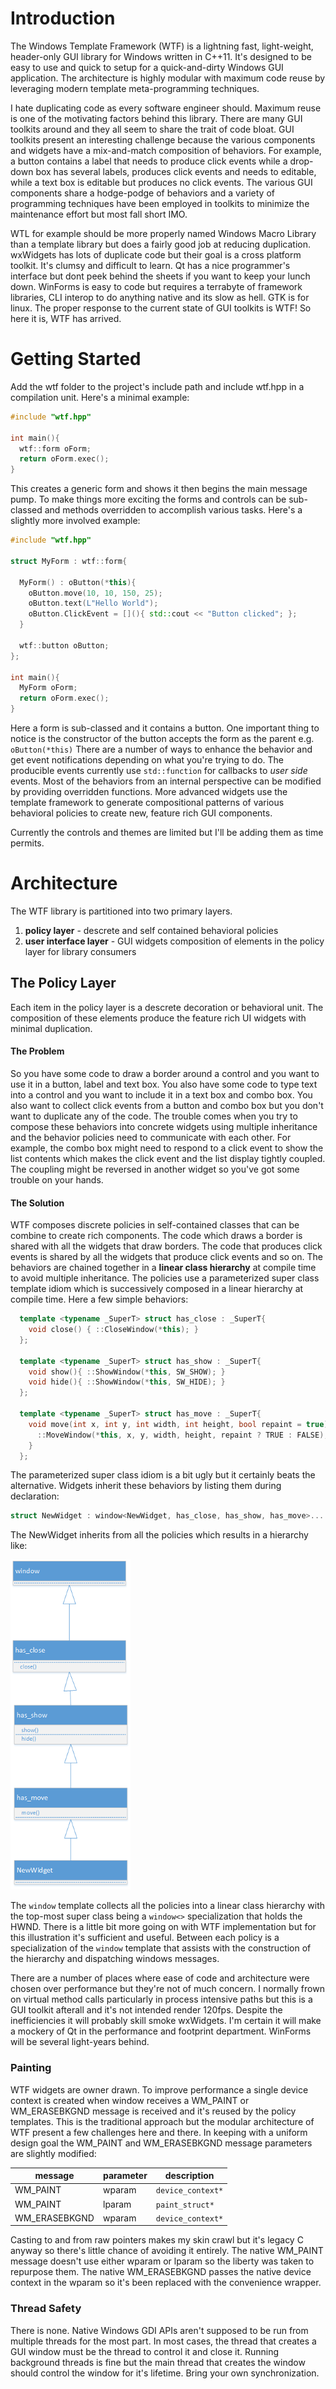 # Introduction
The Windows Template Framework (WTF) is a lightning fast, light-weight, header-only GUI library for Windows written in C++11. It's designed to be easy to use and quick to setup for a quick-and-dirty Windows GUI application. The architecture is highly modular with maximum code reuse by leveraging modern template meta-programming techniques.

I hate duplicating code as every software engineer should. Maximum reuse is one of the motivating factors behind this library. There are many GUI toolkits around and they all seem to share the trait of code bloat. GUI toolkits present an interesting challenge because the various components and widgets have a mix-and-match composition of behaviors.  For example, a button contains a label that needs to produce click events while a drop-down box has several labels, produces click events and needs to editable, while a text box is editable but produces no click events. The various GUI components share a hodge-podge of behaviors and a variety of programming techniques have been employed in toolkits to minimize the maintenance effort but most fall short IMO.

WTL for example should be more properly named Windows Macro Library than a template library but does a fairly good job at reducing duplication.  wxWidgets has lots of duplicate code but their goal is a cross platform toolkit.  It's clumsy and difficult to learn.  Qt has a nice programmer's interface but dont peek behind the sheets if you want to keep your lunch down. WinForms is easy to code but requires a terrabyte of framework libraries, CLI interop to do anything native and its slow as hell. GTK is for linux. The proper response to the current state of GUI toolkits is WTF! So here it is, WTF has arrived.  


# Getting Started
Add the wtf folder to the project's include path and include wtf.hpp in a compilation unit. Here's a minimal example:


~~~cpp
#include "wtf.hpp"

int main(){
  wtf::form oForm;
  return oForm.exec();
}
~~~

This creates a generic form and shows it then begins the main message pump.  To make things more exciting the forms and controls can be sub-classed and methods overridden to accomplish various tasks.  Here's a slightly more involved example:

~~~cpp
#include "wtf.hpp"

struct MyForm : wtf::form{
  
  MyForm() : oButton(*this){
    oButton.move(10, 10, 150, 25);
    oButton.text(L"Hello World");
    oButton.ClickEvent = [](){ std::cout << "Button clicked"; };
  }

  wtf::button oButton;
};

int main(){
  MyForm oForm;
  return oForm.exec();
}
~~~

Here a form is sub-classed and it contains a button. One important thing to notice is the constructor of the button accepts the form as the parent e.g. `oButton(*this)` There are a number of ways to enhance the behavior and get event notifications depending on what you're trying to do. The producible events currently use `std::function` for callbacks to _user side_ events. Most of the behaviors from an internal perspective can be modified by providing overridden functions. More advanced widgets use the template framework to generate compositional patterns of various behavioral policies to create new, feature rich GUI components.

Currently the controls and themes are limited but I'll be adding them as time permits.

# Architecture
The WTF library is partitioned into two primary layers.
1. __policy layer__ - descrete and self contained behavioral policies 
2. __user interface layer__ - GUI widgets composition of elements in the policy layer for library consumers

## The Policy Layer
Each item in the policy layer is a descrete decoration or behavioral unit. The composition of these elements produce the feature rich UI widgets with minimal duplication.
#### The Problem
So you have some code to draw a border around a control and you want to use it in a button, label and text box. You also have some code to type text into a control and you want to include it in a text box and combo box. You also want to collect click events from a button and combo box but you don't want to duplicate any of the code. The trouble comes when you try to compose these behaviors into concrete widgets using multiple inheritance and the behavior policies need to communicate with each other.  For example, the combo box might need to respond to a click event to show the list contents which makes the click event and the list display tightly coupled. The coupling might be reversed in another widget so you've got some trouble on your hands.

#### The Solution
WTF composes discrete policies in self-contained classes that can be combine to create rich components. The code which draws a border is shared with all the widgets that draw borders.  The code that produces click events is shared by all the widgets that produce click events and so on. The behaviors are chained together in a __linear class hierarchy__ at compile time to avoid multiple inheritance.  The policies use a parameterized super class template idiom which is successively composed in a linear hierarchy at compile time. Here a few simple behaviors:

~~~cpp
  template <typename _SuperT> struct has_close : _SuperT{
    void close() { ::CloseWindow(*this); }
  };

  template <typename _SuperT> struct has_show : _SuperT{
    void show(){ ::ShowWindow(*this, SW_SHOW); }
    void hide(){ ::ShowWindow(*this, SW_HIDE); }
  };
  
  template <typename _SuperT> struct has_move : _SuperT{
    void move(int x, int y, int width, int height, bool repaint = true){
      ::MoveWindow(*this, x, y, width, height, repaint ? TRUE : FALSE);
    }
  };
~~~

The parameterized super class idiom is a bit ugly but it certainly beats the alternative. Widgets inherit these behaviors by listing them during declaration:

~~~cpp
struct NewWidget : window<NewWidget, has_close, has_show, has_move>...
~~~
The NewWidget inherits from all the policies which results in a hierarchy like:

![class hierarchy](docs/images/example_hierarchy_1.png)

The `window` template collects all the policies into a linear class hierarchy with the top-most super class being a `window<>` specialization that holds the HWND. There is a little bit more going on with WTF implementation but for this illustration it's sufficient and useful. Between each policy is a specialization of the `window` template that assists with the construction of the hierarchy and dispatching windows messages. 

There are a number of places where ease of code and architecture were chosen over performance but they're not of much concern.  I normally frown on virtual method calls particularly in process intensive paths but this is a GUI toolkit afterall and it's not intended render 120fps. Despite the inefficiencies it will probably skill smoke wxWidgets. I'm certain it will make a mockery of Qt in the performance and footprint department.  WinForms will be several light-years behind.



### Painting
WTF widgets are owner drawn. To improve performance a single device context is created when window receives a WM_PAINT or WM_ERASEBKGND message is received and it's reused by the policy templates. This is the traditional approach but the modular architecture of WTF present a few challenges here and there. In keeping with a uniform design goal the WM_PAINT and WM_ERASEBKGND message parameters are slightly modified:

|  message  |  parameter  |  description  |
|-----------|-------------|---------------|
| WM_PAINT | wparam | `device_context*`|
| WM_PAINT | lparam | `paint_struct*` |
| WM_ERASEBKGND | wparam |`device_context*`|

Casting to and from raw pointers makes my skin crawl but it's legacy C anyway so there's little chance of avoiding it entirely. The native WM_PAINT message doesn't use either wparam or lparam so the liberty was taken to repurpose them. The native WM_ERASEBKGND passes the native device context in the wparam so it's been replaced with the convenience wrapper.

### Thread Safety
There is none. Native Windows GDI APIs aren't supposed to be run from multiple threads for the most part. In most cases, the thread that creates a GUI window must be the thread to control it and close it. Running background threads is fine but the main thread that creates the window should control the window for it's lifetime.  Bring your own synchronization.
